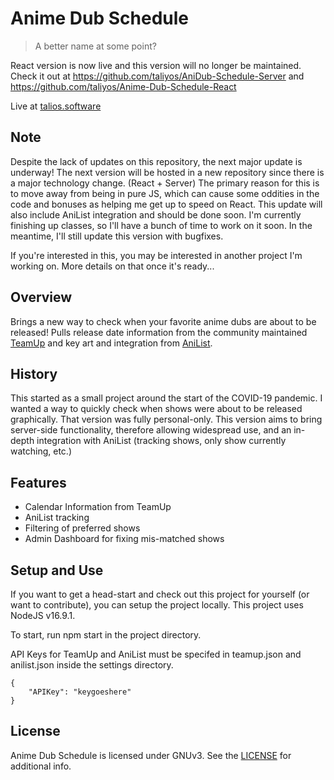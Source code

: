 # Anime Dub Schedule

> A better name at some point?

React version is now live and this version will no longer be maintained. Check it out at https://github.com/taliyos/AniDub-Schedule-Server and https://github.com/taliyos/Anime-Dub-Schedule-React


Live at [talios.software](https://talios.software)

## Note

Despite the lack of updates on this repository, the next major update is underway! The next version will be hosted in a new repository since there is a major technology change. (React + Server) The primary reason for this is to move away from being in pure JS, which can cause some oddities in the code and bonuses as helping me get up to speed on React. This update will also include AniList integration and should be done soon. I'm currently finishing up classes, so I'll have a bunch of time to work on it soon. In the meantime, I'll still update this version with bugfixes.

If you're interested in this, you may be interested in another project I'm working on. More details on that once it's ready...

## Overview

Brings a new way to check when your favorite anime dubs are about to be released! Pulls release date information from the community maintained [TeamUp](https://teamup.com/ksdhpfjcouprnauwda) and key art and integration from [AniList](www.anilist.co).

## History

This started as a small project around the start of the COVID-19 pandemic. I wanted a way to quickly check when shows were about to be released graphically. That version was fully personal-only. This version aims to bring server-side functionality, therefore allowing widespread use, and an in-depth integration with AniList (tracking shows, only show currently watching, etc.)

## Features
- Calendar Information from TeamUp
- AniList tracking
- Filtering of preferred shows
- Admin Dashboard for fixing mis-matched shows

## Setup and Use

If you want to get a head-start and check out this project for yourself (or want to contribute), you can setup the project locally.
This project uses NodeJS v16.9.1. 

To start, run npm start in the project directory.

API Keys for TeamUp and AniList must be specifed in teamup.json and anilist.json inside the settings directory.

```
{
	"APIKey": "keygoeshere"
}
```
## License

Anime Dub Schedule is licensed under GNUv3. See the [LICENSE](LICENSE) for additional info.
